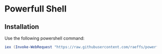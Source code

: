 # Powerfull Shell

## Installation

Use the following powershell command:

```powershell
iex (Invoke-WebRequest "https://raw.githubusercontent.com/raeffs/powerfull-shell/master/install.ps1").Content
```